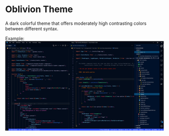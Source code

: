 # Oblivion Theme
A dark colorful theme that offers moderately high contrasting colors between different syntax.

Example:
![Example Image 1](https://raw.githubusercontent.com/PhoenixFieryn/oblivion-theme/master/src/img/example-1.png)